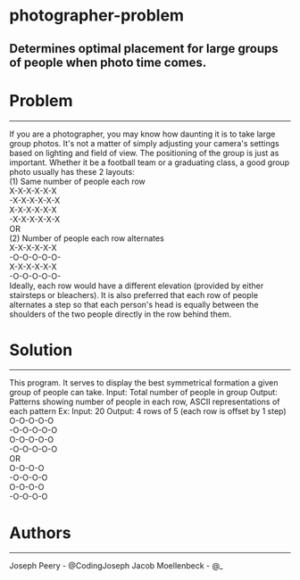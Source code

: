 # photographer-problem
## Determines optimal placement for large groups of people when photo time comes.

# Problem
---
If you are a photographer, you may know how daunting it is to take large group photos. It's not a matter of simply adjusting your camera's settings based on lighting and field of view.
The positioning of the group is just as important. Whether it be a football team or a graduating class, a good group photo usually has these 2 layouts: <br />
(1) Same number of people each row <br />
X-X-X-X-X-X <br />
-X-X-X-X-X-X <br />
X-X-X-X-X-X <br />
-X-X-X-X-X-X <br />
OR <br />
(2) Number of people each row alternates <br />
X-X-X-X-X-X <br />
-O-O-O-O-O- <br />
X-X-X-X-X-X <br />
-O-O-O-O-O- <br />
Ideally, each row would have a different elevation (provided by either stairsteps or bleachers).
It is also preferred that each row of people alternates a step so that each person's head is equally between the shoulders of the two people directly in the row behind them.

# Solution
---
This program. It serves to display the best symmetrical formation a given group of people can take.
Input: Total number of people in group
Output: Patterns showing number of people in each row, ASCII representations of each pattern
Ex: Input: 20
Output: 4 rows of 5 (each row is offset by 1 step) <br />
O-O-O-O-O <br />
-O-O-O-O-O <br />
O-O-O-O-O <br />
-O-O-O-O-O <br />
OR <br />
O-O-O-O <br />
-O-O-O-O <br />
O-O-O-O <br />
-O-O-O-O <br />
# Authors
---
Joseph Peery - @CodingJoseph
Jacob Moellenbeck - @_

